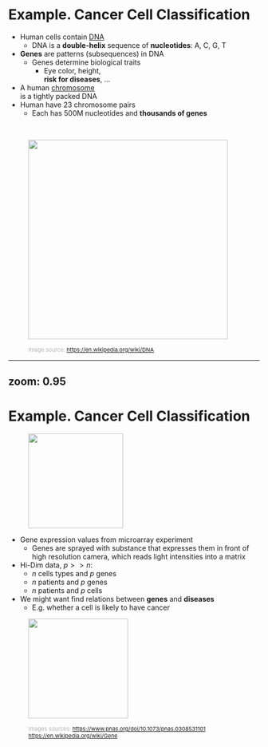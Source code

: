# Example. Cancer Cell Classification

<div class="grid grid-cols-[3fr_3fr] gap-5">
<div>

* Human cells contain [DNA](https://en.wikipedia.org/wiki/DNA)
	* DNA is a **double-helix** sequence of **nucleotides**: A, C, G, T
* **Genes** are patterns (subsequences) in DNA
	* Genes determine biological traits
		* Eye color, height,<br> **risk for diseases**, ...
* A human [chromosome](https://en.wikipedia.org/wiki/Chromosome)<br> is a tightly packed DNA
* Human have 23 chromosome pairs
	* Each has 500M nucleotides and **thousands of genes**
</div>
<div>
	<br>
  <figure>
    <img src="/DNA_Structure+Key+Labelled.pn_NoBB.png" style="width: 400px !important">
    <figcaption style="color:#b3b3b3ff; font-size: 11px;"><br>Image source:
	  <a href="https://en.wikipedia.org/wiki/DNA">https://en.wikipedia.org/wiki/DNA</a>
    </figcaption>
  </figure>
</div>
</div>

---
zoom: 0.95
---

# Example. Cancer Cell Classification

<div class="grid grid-cols-[4fr_1fr] gap-5">
<div>
  <figure>
    <img src="/Chromosome_DNA_Gene.svg.png" style="width: 190px !important">
  </figure>

* Gene expression values from microarray experiment
	* Genes are sprayed with substance that expresses them in front of high resolution camera, which reads light intensities into a matrix
* Hi-Dim data, $p >> n$:
	* $n$ cells types and $p$ genes
	* $n$ patients and $p$ genes
	* $n$ patients and $p$ cells
* We might want find relations between **genes** and **diseases** 
	* E.g. whether a cell is likely to have cancer
</div>
<div>
  <figure>
    <img src="/genes.png" style="width: 200px !important">
    <figcaption style="color:#b3b3b3ff; font-size: 11px;"><br>Images sources:
	  <a href="https://www.pnas.org/doi/10.1073/pnas.0308531101">https://www.pnas.org/doi/10.1073/pnas.0308531101</a>
	  <br><a href="https://en.wikipedia.org/wiki/Gene">https://en.wikipedia.org/wiki/Gene</a>
    </figcaption>
  </figure>
</div>
</div>